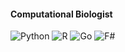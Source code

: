 #### Computational Biologist

![Python](https://img.shields.io/badge/-Python-3776AB?style=flat&logo=python&logoColor=white)
![R](https://img.shields.io/badge/-R-276DC3?style=flat&logo=r&logoColor=white)
![Go](https://img.shields.io/badge/-Go-000000?style=flat&logo=go&logoColor=white)
![F#](https://img.shields.io/badge/-F%23-3782A2?style=flat&logo=f-sharp&logoColor=white)

<!--
shashankpritam/shashankpritam is a ✨ special ✨ repository because its `README.md` (this file) appears on your GitHub profile.
You can click the Preview link to take a look at your changes.
-->
